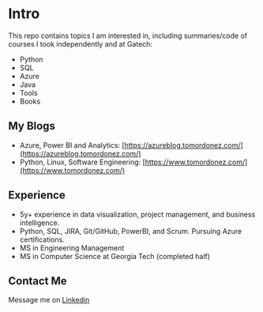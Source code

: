# Intro

This repo contains topics I am interested in, including summaries/code of courses I took independently and at Gatech:

* Python
* SQL
* Azure
* Java
* Tools
* Books

## My Blogs

* Azure, Power BI and Analytics: [https://azureblog.tomordonez.com/](https://azureblog.tomordonez.com/)
* Python, Linux, Software Engineering: [https://www.tomordonez.com/](https://www.tomordonez.com/)

## Experience

* 5y+ experience in data visualization, project management, and business intelligence.
* Python, SQL, JIRA, Git/GitHub, PowerBI, and Scrum. Pursuing Azure certifications.
* MS in Engineering Management
* MS in Computer Science at Georgia Tech (completed half)

## Contact Me

Message me on [Linkedin](https://www.linkedin.com/in/tomordonez/)